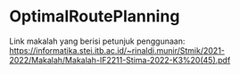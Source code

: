# OptimalRoutePlanning
Link makalah yang berisi petunjuk penggunaan: https://informatika.stei.itb.ac.id/~rinaldi.munir/Stmik/2021-2022/Makalah/Makalah-IF2211-Stima-2022-K3%20(45).pdf